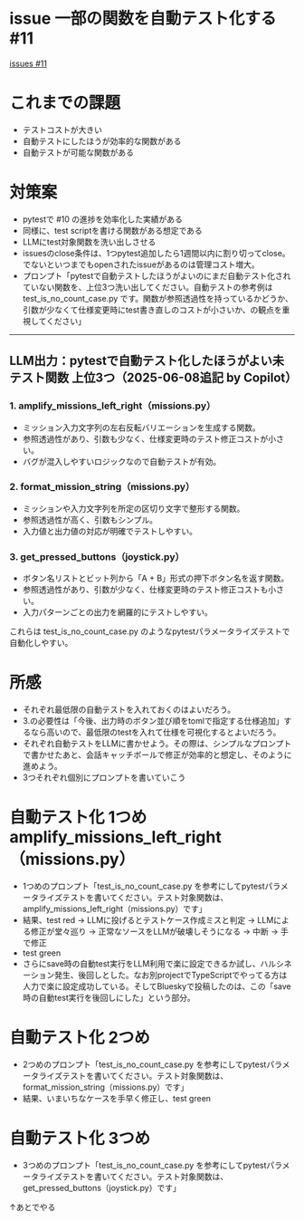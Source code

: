 # issue 一部の関数を自動テスト化する #11
[issues #11](https://github.com/cat2151/fighting-game-button-challenge/issues/11)

# これまでの課題
- テストコストが大きい
- 自動テストにしたほうが効率的な関数がある
- 自動テストが可能な関数がある

# 対策案
- pytestで #10 の進捗を効率化した実績がある
- 同様に、test scriptを書ける関数がある想定である
- LLMにtest対象関数を洗い出しさせる
- issuesのclose条件は、1つpytest追加したら1週間以内に割り切ってclose。でないといつまでもopenされたissueがあるのは管理コスト増大。
- プロンプト「pytestで自動テストしたほうがよいのにまだ自動テスト化されていない関数を、上位3つ洗い出してください。自動テストの参考例は test_is_no_count_case.py です。関数が参照透過性を持っているかどうか、引数が少なくて仕様変更時にtest書き直しのコストが小さいか、の観点を重視してください」

---

## LLM出力：pytestで自動テスト化したほうがよい未テスト関数 上位3つ（2025-06-08追記 by Copilot）

### 1. amplify_missions_left_right（missions.py）
- ミッション入力文字列の左右反転バリエーションを生成する関数。
- 参照透過性があり、引数も少なく、仕様変更時のテスト修正コストが小さい。
- バグが混入しやすいロジックなので自動テストが有効。

### 2. format_mission_string（missions.py）
- ミッションや入力文字列を所定の区切り文字で整形する関数。
- 参照透過性が高く、引数もシンプル。
- 入力値と出力値の対応が明確でテストしやすい。

### 3. get_pressed_buttons（joystick.py）
- ボタン名リストとビット列から「A + B」形式の押下ボタン名を返す関数。
- 参照透過性があり、引数が少なく、仕様変更時のテスト修正コストも小さい。
- 入力パターンごとの出力を網羅的にテストしやすい。

これらは test_is_no_count_case.py のようなpytestパラメータライズテストで自動化しやすい。

# 所感
- それぞれ最低限の自動テストを入れておくのはよいだろう。
- 3.の必要性は「今後、出力時のボタン並び順をtomlで指定する仕様追加」するなら高いので、最低限のtestを入れて仕様を可視化するとよいだろう。
- それぞれ自動テストをLLMに書かせよう。その際は、シンプルなプロンプトで書かせたあと、会話キャッチボールで修正が効率的と想定し、そのように進めよう。
- 3つそれぞれ個別にプロンプトを書いていこう

# 自動テスト化 1つめ amplify_missions_left_right（missions.py）
- 1つめのプロンプト「test_is_no_count_case.py を参考にしてpytestパラメータライズテストを書いてください。テスト対象関数は、amplify_missions_left_right（missions.py）です」
- 結果、test red → LLMに投げるとテストケース作成ミスと判定 → LLMによる修正が堂々巡り → 正常なソースをLLMが破壊しそうになる → 中断 → 手で修正
- test green
- さらにsave時の自動test実行をLLM利用で楽に設定できるか試し、ハルシネーション発生、後回しとした。なお別projectでTypeScriptでやってる方は人力で楽に設定成功している。そしてBlueskyで投稿したのは、この「save時の自動test実行を後回しにした」という部分。

# 自動テスト化 2つめ
- 2つめのプロンプト「test_is_no_count_case.py を参考にしてpytestパラメータライズテストを書いてください。テスト対象関数は、format_mission_string（missions.py）です」
- 結果、いまいちなケースを手早く修正し、test green

# 自動テスト化 3つめ
- 3つめのプロンプト「test_is_no_count_case.py を参考にしてpytestパラメータライズテストを書いてください。テスト対象関数は、get_pressed_buttons（joystick.py）です」

↑あとでやる
